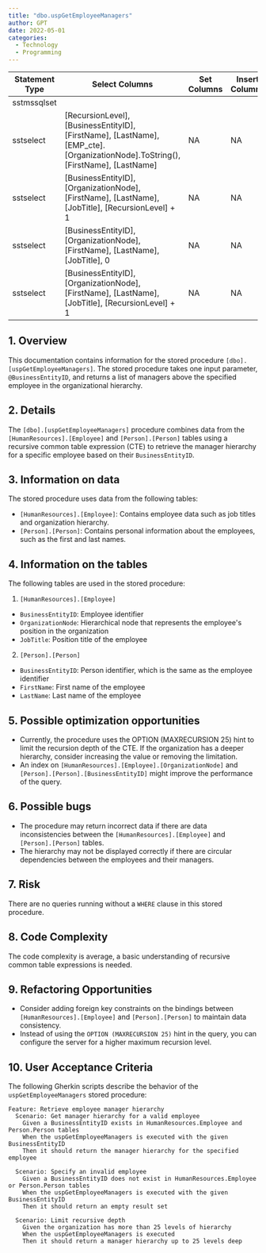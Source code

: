 ```yaml
---
title: "dbo.uspGetEmployeeManagers"
author: GPT
date: 2022-05-01
categories:
  - Technology
  - Programming
---
```


| Statement Type | Select Columns | Set Columns | Insert Columns | Joins | Where Clause | Table Name |
|---|---|---|---|---|---|---|
| sstmssqlset |  |  |  |  |  |  |
| sstselect | [RecursionLevel], [BusinessEntityID], [FirstName], [LastName], [EMP_cte].[OrganizationNode].ToString(), [FirstName], [LastName] | NA | NA | [OrganizationNode], [BusinessEntityID] |  | [EMP_cte], [HumanResources].[Employee], [Person].[Person] |
| sstselect | [BusinessEntityID], [OrganizationNode], [FirstName], [LastName], [JobTitle], [RecursionLevel] + 1 | NA | NA |  |  |  |
| sstselect | [BusinessEntityID], [OrganizationNode], [FirstName], [LastName], [JobTitle], 0 | NA | NA | [BusinessEntityID] | [BusinessEntityID],  | [HumanResources].[Employee], [Person].[Person] |
| sstselect | [BusinessEntityID], [OrganizationNode], [FirstName], [LastName], [JobTitle], [RecursionLevel] + 1 | NA | NA | [OrganizationNode], [BusinessEntityID] |  | [HumanResources].[Employee], [EMP_cte], [Person].[Person] |


## 1. Overview
This documentation contains information for the stored procedure `[dbo].[uspGetEmployeeManagers]`. The stored procedure takes one input parameter, `@BusinessEntityID`, and returns a list of managers above the specified employee in the organizational hierarchy.

## 2. Details
The `[dbo].[uspGetEmployeeManagers]` procedure combines data from the `[HumanResources].[Employee]` and `[Person].[Person]` tables using a recursive common table expression (CTE) to retrieve the manager hierarchy for a specific employee based on their `BusinessEntityID`.

## 3. Information on data
The stored procedure uses data from the following tables:

- `[HumanResources].[Employee]`: Contains employee data such as job titles and organization hierarchy.
- `[Person].[Person]`: Contains personal information about the employees, such as the first and last names.

## 4. Information on the tables
The following tables are used in the stored procedure:

1. `[HumanResources].[Employee]`

- `BusinessEntityID`: Employee identifier
- `OrganizationNode`: Hierarchical node that represents the employee's position in the organization
- `JobTitle`: Position title of the employee

2. `[Person].[Person]`

- `BusinessEntityID`: Person identifier, which is the same as the employee identifier
- `FirstName`: First name of the employee
- `LastName`: Last name of the employee

## 5. Possible optimization opportunities
- Currently, the procedure uses the OPTION (MAXRECURSION 25) hint to limit the recursion depth of the CTE. If the organization has a deeper hierarchy, consider increasing the value or removing the limitation.
- An index on `[HumanResources].[Employee].[OrganizationNode]` and `[Person].[Person].[BusinessEntityID]` might improve the performance of the query.

## 6. Possible bugs
- The procedure may return incorrect data if there are data inconsistencies between the `[HumanResources].[Employee]` and `[Person].[Person]` tables.
- The hierarchy may not be displayed correctly if there are circular dependencies between the employees and their managers.

## 7. Risk
There are no queries running without a `WHERE` clause in this stored procedure.

## 8. Code Complexity
The code complexity is average, a basic understanding of recursive common table expressions is needed.

## 9. Refactoring Opportunities
- Consider adding foreign key constraints on the bindings between `[HumanResources].[Employee]` and `[Person].[Person]` to maintain data consistency.
- Instead of using the `OPTION (MAXRECURSION 25)` hint in the query, you can configure the server for a higher maximum recursion level.

## 10. User Acceptance Criteria

The following Gherkin scripts describe the behavior of the `uspGetEmployeeManagers` stored procedure:

```gherkin
Feature: Retrieve employee manager hierarchy
  Scenario: Get manager hierarchy for a valid employee
    Given a BusinessEntityID exists in HumanResources.Employee and Person.Person tables
    When the uspGetEmployeeManagers is executed with the given BusinessEntityID
    Then it should return the manager hierarchy for the specified employee

  Scenario: Specify an invalid employee
    Given a BusinessEntityID does not exist in HumanResources.Employee or Person.Person tables
    When the uspGetEmployeeManagers is executed with the given BusinessEntityID
    Then it should return an empty result set

  Scenario: Limit recursive depth
    Given the organization has more than 25 levels of hierarchy
    When the uspGetEmployeeManagers is executed
    Then it should return a manager hierarchy up to 25 levels deep
```
